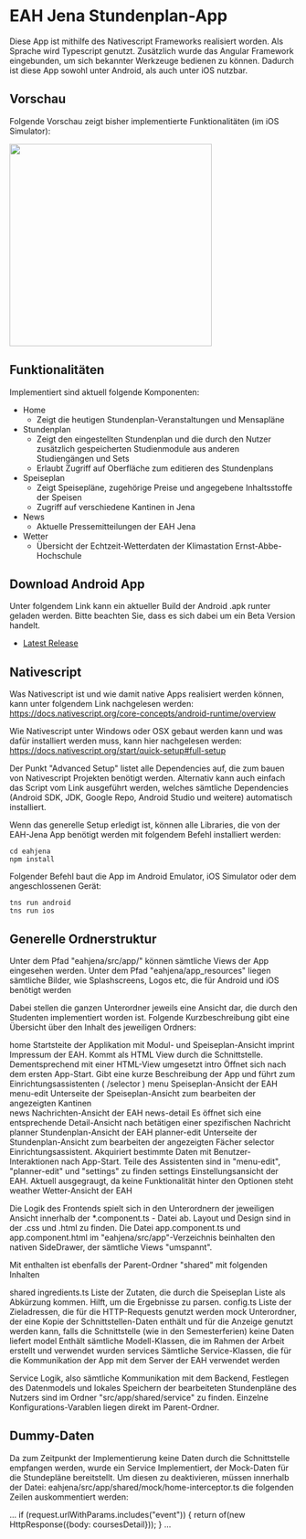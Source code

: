 # EAH Jena Stundenplan-App
Diese App ist mithilfe des Nativescript Frameworks realisiert worden. Als Sprache wird Typescript genutzt. Zusätzlich wurde das Angular Framework eingebunden, um sich bekannter Werkzeuge bedienen zu können.
Dadurch ist diese App sowohl unter Android, als auch unter iOS nutzbar.



## Vorschau
Folgende Vorschau zeigt bisher implementierte Funktionalitäten (im iOS Simulator):

<img src="https://github.com/ishiharas/eahjena/blob/master/preview.gif?raw=true" width="354"/>

## Funktionalitäten
Implementiert sind aktuell folgende Komponenten:
* Home
  * Zeigt die heutigen Stundenplan-Veranstaltungen und Mensapläne
* Stundenplan
  * Zeigt den eingestellten Stundenplan und die durch den Nutzer zusätzlich gespeicherten Studienmodule aus anderen Studiengängen und Sets
  * Erlaubt Zugriff auf Oberfläche zum editieren des Stundenplans
* Speiseplan
  * Zeigt Speisepläne, zugehörige Preise und angegebene Inhaltsstoffe der Speisen
  * Zugriff auf verschiedene Kantinen in Jena
* News
  * Aktuelle Pressemitteilungen der EAH Jena
* Wetter
  * Übersicht der Echtzeit-Wetterdaten der Klimastation Ernst-Abbe-Hochschule



## Download Android App
Unter folgendem Link kann ein aktueller Build der Android .apk runter geladen werden.
Bitte beachten Sie, dass es sich dabei um ein Beta Version handelt.
* <summary><a href="https://github.com/ishiharas/eahjena/releases/latest">Latest Release</a></summary>


## Nativescript
Was Nativescript ist und wie damit native Apps realisiert werden können, kann unter folgendem Link nachgelesen werden:
https://docs.nativescript.org/core-concepts/android-runtime/overview

Wie Nativescript unter Windows oder OSX gebaut werden kann und was dafür installiert werden muss, kann hier nachgelesen werden:
https://docs.nativescript.org/start/quick-setup#full-setup

Der Punkt "Advanced Setup" listet alle Dependencies auf, die zum bauen von Nativescript Projekten benötigt werden. 
Alternativ kann auch einfach das Script vom Link ausgeführt werden, welches sämtliche Dependencies (Android SDK, JDK, Google Repo, Android Studio und weitere) automatisch installiert.

Wenn das generelle Setup erledigt ist, können alle Libraries, die von der EAH-Jena App benötigt werden mit folgendem Befehl installiert werden:

```
cd eahjena
npm install
```

Folgender Befehl baut die App im Android Emulator, iOS Simulator oder dem angeschlossenen Gerät:

```
tns run android
tns run ios
```

## Generelle Ordnerstruktur
Unter dem Pfad "eahjena/src/app/" können sämtliche Views der App eingesehen werden. 
Unter dem Pfad "eahjena/app_resources" liegen sämtliche Bilder, wie Splashscreens, Logos etc, die für Android und iOS benötigt werden

Dabei stellen die ganzen Unterordner jeweils eine Ansicht dar, die durch den Studenten implementiert worden ist. 
Folgende Kurzbeschreibung gibt eine Übersicht über den Inhalt des jeweiligen Ordners:


home                                    Startsteite der Applikation mit Modul- und Speiseplan-Ansicht
imprint                                  Impressum der EAH. Kommt als HTML View durch die Schnittstelle. Dementsprechend mit einer HTML-View umgesetzt
intro                                      Öffnet sich nach dem ersten App-Start. Gibt eine kurze Beschreibung der App und führt zum Einrichtungsassistenten ( /selector )
menu                                    Speiseplan-Ansicht der EAH
menu-edit                             Unterseite der Speiseplan-Ansicht zum bearbeiten der angezeigten Kantinen  
news                                     Nachrichten-Ansicht der EAH
news-detail                           Es öffnet sich eine entsprechende Detail-Ansicht nach betätigen einer spezifischen Nachricht
planner                                 Stundenplan-Ansicht der EAH
planner-edit                          Unterseite der Stundenplan-Ansicht zum bearbeiten der angezeigten Fächer
selector                                Einrichtungsassistent. Akquiriert bestimmte Daten mit Benutzer-Interaktionen nach App-Start. Teile des Assistenten sind in "menu-edit", "planner-edit" und "settings" zu finden
settings                                Einstellungsansicht der EAH. Aktuell ausgegraugt, da keine Funktionalität hinter den Optionen steht
weather                                Wetter-Ansicht der EAH

Die Logik des Frontends spielt sich in den Unterordnern der jeweiligen Ansicht innerhalb der *.component.ts - Datei ab. Layout und Design sind in der .css und .html zu finden. 
Die Datei app.component.ts und app.component.html  im "eahjena/src/app"-Verzeichnis beinhalten den nativen SideDrawer, der sämtliche Views "umspannt". 

Mit enthalten ist ebenfalls der Parent-Ordner "shared" mit folgenden Inhalten

shared
        ingredients.ts    Liste der Zutaten, die durch die Speiseplan Liste als Abkürzung kommen. Hilft, um die Ergebnisse zu parsen.
        config.ts         Liste der Zieladressen, die für die HTTP-Requests genutzt werden
        mock              Unterordner, der eine Kopie der Schnittstellen-Daten enthält und für die Anzeige genutzt werden kann, falls die Schnittstelle (wie in den Semesterferien) keine Daten liefert
        model             Enthält sämtliche Modell-Klassen, die im Rahmen der Arbeit erstellt und verwendet wurden 
        services          Sämtliche Service-Klassen, die für die Kommunikation der App mit dem Server der EAH verwendet werden


Service Logik, also sämtliche Kommunikation mit dem Backend, Festlegen des Datenmodels und lokales Speichern der bearbeiteten Stundenpläne des Nutzers sind im Ordner "src/app/shared/service" zu finden. Einzelne Konfigurations-Varablen liegen direkt im Parent-Ordner.


## Dummy-Daten


Da zum Zeitpunkt der Implementierung keine Daten durch die Schnittstelle empfangen werden, wurde ein Service Implementiert, der Mock-Daten für die Stundepläne bereitstellt. Um diesen zu deaktivieren, müssen innerhalb der Datei:
eahjena/src/app/shared/mock/home-interceptor.ts die folgenden Zeilen auskommentiert werden:

...
if (request.urlWithParams.includes("event")) {
    return of(new HttpResponse({body: coursesDetail}));
}
...


